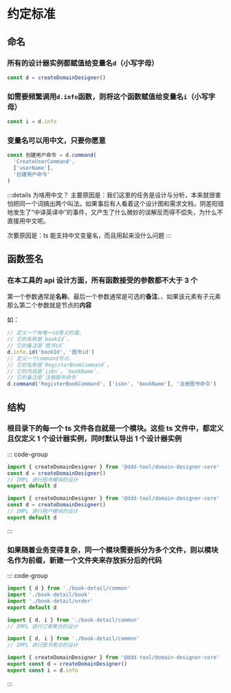 # 约定标准

## 命名

### 所有的设计器实例都赋值给变量名`d`（小写字母）

```ts
const d = createDomainDesigner()
```

### 如需要频繁调用`d.info`函数，则将这个函数赋值给变量名`i`（小写字母）

```ts
const i = d.info
```

### 变量名可以用中文，只要你愿意

```ts
const 创建用户命令 = d.command(
  'CreateUserCommand',
  ['userName'],
  '创建用户命令'
)
```

:::details 为啥用中文？
主要原因是：我们这里的任务是设计与分析，本来就很害怕把同一个词搞出两个叫法。如果事后有人看着这个设计图和需求文档，阴差阳错地发生了“中译英译中”的事件，又产生了什么微妙的误解反而得不偿失，为什么不直接用中文呢。

次要原因是：ts 能支持中文变量名，而且用起来没什么问题
:::

## 函数签名

### 在本工具的 api 设计方面，所有函数接受的参数都不大于 3 个

第一个参数通常是**名称**、最后一个参数通常是可选的**备注**、、如果该元素有子元素那么第二个参数就是节点的**内容**

如：

```ts
// 定义一个有唯一id意义的值，
// 它的名称是`bookId`，
// 它的备注是`图书id`
d.info.id('bookId', '图书id')
// 定义一个command节点，
// 它的名称是`RegisterBookCommand`，
// 它的内容是`isbn`、`bookName`，
// 它的备注是`注册图书命令`
d.command('RegisterBookCommand', ['isbn', 'bookName'], '注册图书命令')
```

## 结构

### 根目录下的每一个 ts 文件各自就是一个模块。这些 ts 文件中，都**定义且仅定义 1 个设计器实例**，同时**默认导出 1 个设计器实例**

::: code-group

```ts [/book.ts]
import { createDomainDesigner } from '@ddd-tool/domain-designer-core'
const d = createDomainDesigner()
// IMPL 进行图书模块的设计
export default d
```

```ts [/user.ts]
import { createDomainDesigner } from '@ddd-tool/domain-designer-core'
const d = createDomainDesigner()
// IMPL 进行用户模块的设计
export default d
```

:::

### 如果随着业务变得复杂，同一个模块需要拆分为多个文件，则以模块名作为前缀，新建一个文件夹来存放拆分后的代码

::: code-group

```ts [/book.ts]
import { d } from './book-detail/common'
import './book-detail/book'
import './book-detail/order'
export default d
```

```ts [book-detail/order.ts]
import { d, i } from './book-detail/common'
// IMPL 进行订单聚合的设计
```

```ts [book-detail/book.ts]
import { d, i } from './book-detail/common'
// IMPL 进行图书聚合的设计
```

```ts [book-detail/common.ts]
import { createDomainDesigner } from '@ddd-tool/domain-designer-core'
export const d = createDomainDesigner()
export const i = d.info
```

:::
